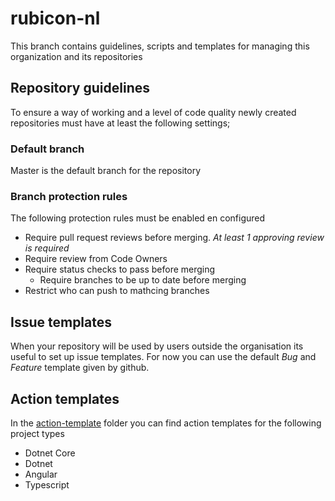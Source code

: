 # rubicon-nl
This branch contains guidelines, scripts and templates for managing this organization and its repositories

## Repository guidelines
To ensure a way of working and a level of code quality newly created repositories must have at least the following settings;

### Default branch
Master is the default branch for the repository

### Branch protection rules
The following protection rules must be enabled en configured
* Require pull request reviews before merging. *At least 1 approving review is required*
* Require review from Code Owners
* Require status checks to pass before merging
  * Require branches to be up to date before merging
* Restrict who can push to mathcing branches

## Issue templates
When your repository will be used by users outside the organisation its useful to set up issue templates.
For now you can use the default *Bug* and *Feature* template given by github.

## Action templates
In the [action-template](https://github.com/rubicon-n/rubicon-nl) folder you can find action templates for the following project types
* Dotnet Core
* Dotnet
* Angular
* Typescript
